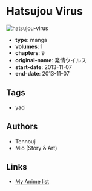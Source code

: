 # Hatsujou Virus

![hatsujou-virus](https://cdn.myanimelist.net/images/manga/2/166780.jpg)

-   **type**: manga
-   **volumes**: 1
-   **chapters**: 9
-   **original-name**: 発情ウイルス
-   **start-date**: 2013-11-07
-   **end-date**: 2013-11-07

## Tags

-   yaoi

## Authors

-   Tennouji
-   Mio (Story & Art)

## Links

-   [My Anime list](https://myanimelist.net/manga/70911/Hatsujou_Virus)
